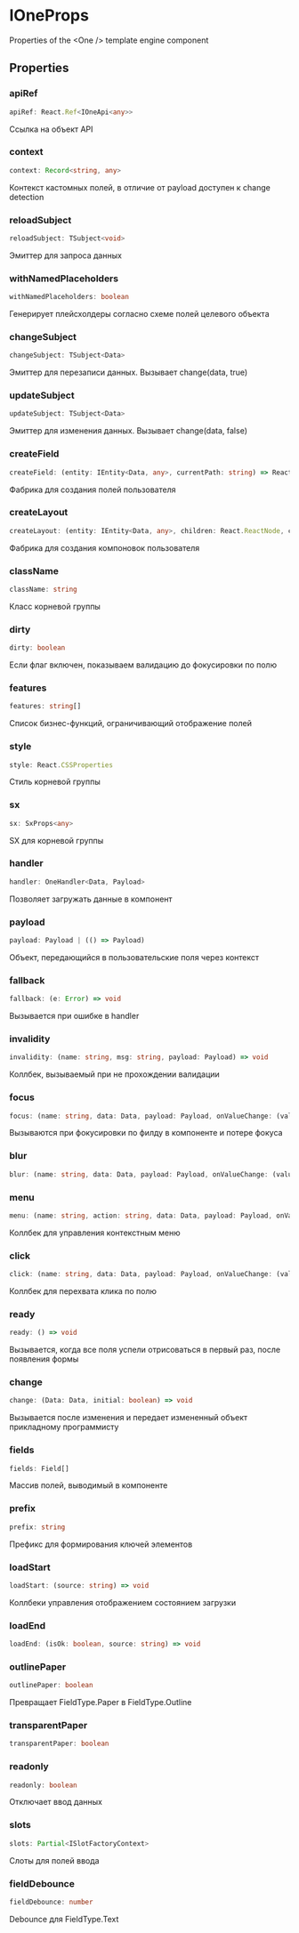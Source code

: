 # IOneProps

Properties of the &lt;One /&gt; template engine component

## Properties

### apiRef

```ts
apiRef: React.Ref<IOneApi<any>>
```

Ссылка на объект API

### context

```ts
context: Record<string, any>
```

Контекст кастомных полей, в отличие от
payload доступен к change detection

### reloadSubject

```ts
reloadSubject: TSubject<void>
```

Эмиттер для запроса данных

### withNamedPlaceholders

```ts
withNamedPlaceholders: boolean
```

Генерирует плейсхолдеры согласно схеме полей целевого объекта

### changeSubject

```ts
changeSubject: TSubject<Data>
```

Эмиттер для перезаписи данных. Вызывает change(data, true)

### updateSubject

```ts
updateSubject: TSubject<Data>
```

Эмиттер для изменения данных. Вызывает change(data, false)

### createField

```ts
createField: (entity: IEntity<Data, any>, currentPath: string) => React.ReactElement
```

Фабрика для создания полей пользователя

### createLayout

```ts
createLayout: (entity: IEntity<Data, any>, children: React.ReactNode, currentPath: string) => React.ReactElement
```

Фабрика для создания компоновок пользователя

### className

```ts
className: string
```

Класс корневой группы

### dirty

```ts
dirty: boolean
```

Если флаг включен, показываем валидацию до фокусировки по полю

### features

```ts
features: string[]
```

Список бизнес-функций, ограничивающий отображение полей

### style

```ts
style: React.CSSProperties
```

Стиль корневой группы

### sx

```ts
sx: SxProps<any>
```

SX для корневой группы

### handler

```ts
handler: OneHandler<Data, Payload>
```

Позволяет загружать данные в компонент

### payload

```ts
payload: Payload | (() => Payload)
```

Объект, передающийся в пользовательские
поля через контекст

### fallback

```ts
fallback: (e: Error) => void
```

Вызывается при ошибке в handler

### invalidity

```ts
invalidity: (name: string, msg: string, payload: Payload) => void
```

Коллбек, вызываемый при не прохождении
валидации

### focus

```ts
focus: (name: string, data: Data, payload: Payload, onValueChange: (value: Value) => void, onChange: (data: Data) => void) => void
```

Вызываются при фокусировки по филду
в компоненте и потере фокуса

### blur

```ts
blur: (name: string, data: Data, payload: Payload, onValueChange: (value: Value) => void, onChange: (data: Data) => void) => void
```

### menu

```ts
menu: (name: string, action: string, data: Data, payload: Payload, onValueChange: (value: Value) => void, onChange: (data: Data) => void) => void
```

Коллбек для управления контекстным меню

### click

```ts
click: (name: string, data: Data, payload: Payload, onValueChange: (value: Value) => void, onChange: (data: Data) => void) => void
```

Коллбек для перехвата клика по полю

### ready

```ts
ready: () => void
```

Вызывается, когда все поля успели отрисоваться
в первый раз, после появления формы

### change

```ts
change: (Data: Data, initial: boolean) => void
```

Вызывается после изменения и передает измененный
объект прикладному программисту

### fields

```ts
fields: Field[]
```

Массив полей, выводимый в компоненте

### prefix

```ts
prefix: string
```

Префикс для формирования ключей элементов

### loadStart

```ts
loadStart: (source: string) => void
```

Коллбеки управления отображением
состоянием загрузки

### loadEnd

```ts
loadEnd: (isOk: boolean, source: string) => void
```

### outlinePaper

```ts
outlinePaper: boolean
```

Превращает FieldType.Paper в FieldType.Outline

### transparentPaper

```ts
transparentPaper: boolean
```

### readonly

```ts
readonly: boolean
```

Отключает ввод данных

### slots

```ts
slots: Partial<ISlotFactoryContext>
```

Слоты для полей ввода

### fieldDebounce

```ts
fieldDebounce: number
```

Debounce для FieldType.Text
